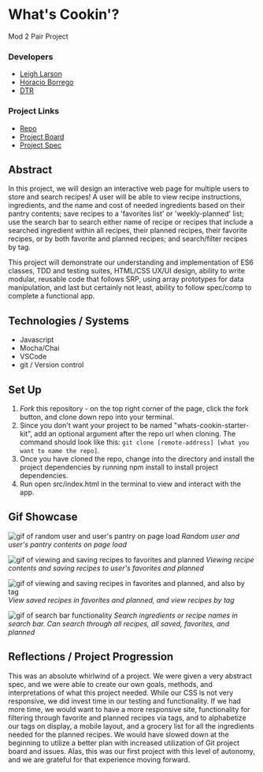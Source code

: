 # What's Cookin'?
Mod 2 Pair Project

### Developers
- [Leigh Larson](https://github.com/leighlars)
- [Horacio Borrego](https://github.com/H-Bo214)
- [DTR](https://gist.github.com/leighlars/d64f32a60448999d263e3d16af8b7e8d)

### Project Links
- [Repo](https://github.com/leighlars/whats-cookin-starter-kit)
- [Project Board](https://github.com/leighlars/whats-cookin-starter-kit/projects/1)
- [Project Spec](https://frontend.turing.io/projects/whats-cookin.html)

## Abstract 
In this project, we will design an interactive web page for multiple users to store and search recipes! A user will be able to view recipe instructions, ingredients, and the name and cost of needed ingredients based on their pantry contents; save recipes to a 'favorites list' or 'weekly-planned' list; use the search bar to search either name of recipe or recipes that include a searched ingredient within all recipes, their planned recipes, their favorite recipes, or by both favorite and planned recipes; and search/filter recipes by tag.

This project will demonstrate our understanding and implementation of ES6 classes, TDD and testing suites, HTML/CSS UX/UI design, ability to write modular, reusable code that follows SRP, using array prototypes for data manipulation, and last but certainly not least, ability to follow spec/comp to complete a functional app.

## Technologies / Systems
- Javascript
- Mocha/Chai
- VSCode 
- git / Version control

## Set Up 

1. *Fork* this repository - on the top right corner of the page, click the fork button, and clone down repo into your terminal. 
2. Since you don't want your project to be named "whats-cookin-starter-kit", add an optional argument after the repo url when cloning. The command should look like this: `git clone [remote-address] [what you want to name the repo]`.
3. Once you have cloned the repo, change into the directory and install the project dependencies by running npm install to install project dependencies.
4. Run open src/index.html in the terminal to view and interact with the app.

## Gif Showcase

![gif of random user and user's pantry on page load](/readme-gifs/refreshUser.gif)
*Random user and user's pantry contents on page load*

![gif of viewing and saving recipes to favorites and planned](/readme-gifs/viewingsavingrecipes.gif)
*Viewing recipe contents and saving recipes to user's favorites and planned*

![gif of viewing and saving recipes in favorites and planned, and also by tag](/readme-gifs/viewSavedTagged.gif)
*View saved recipes in favorites and planned, and view recipes by tag*

![gif of search bar functionality](/readme-gifs/searchbar.gif)
*Search ingredients or recipe names in search bar. Can search through all recipes, all saved, favorites, and planned*

## Reflections / Project Progression
This was an absolute whirlwind of a project. We were given a very abstract spec, and we were able to create our own goals, methods, and interpretations of what this project needed. While our CSS is not very responsive, we did invest time in our testing and functionality. If we had more time, we would want to have a more responsive site, functionality for filtering through favorite and planned recipes via tags, and to alphabetize our tags on display, a mobile layout, and a grocery list for all the ingredients needed for the planned recipes. We would have slowed down at the beginning to utilize a better plan with increased utilization of Git project board and issues. Alas, this was our first project with this level of autonomy, and we are grateful for that experience moving forward.
